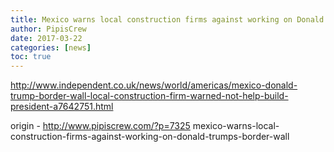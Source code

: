 ```yaml
---
title: Mexico warns local construction firms against working on Donald Trump’s border wall
author: PipisCrew
date: 2017-03-22
categories: [news]
toc: true
---
```


http://www.independent.co.uk/news/world/americas/mexico-donald-trump-border-wall-local-construction-firm-warned-not-help-build-president-a7642751.html

origin - http://www.pipiscrew.com/?p=7325 mexico-warns-local-construction-firms-against-working-on-donald-trumps-border-wall